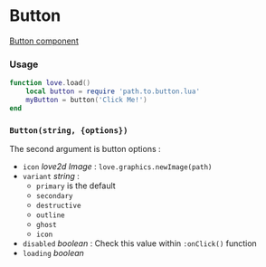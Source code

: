 # Button

[Button component](../../components/button.lua)

### Usage

```lua
function love.load()
    local button = require 'path.to.button.lua'
    myButton = button('Click Me!')
end
```

### `Button(string, {options})`

The second argument is button options :

- `icon` _love2d Image_ : `love.graphics.newImage(path)`
- `variant` _string_ :
  - `primary` is the default
  - `secondary`
  - `destructive`
  - `outline`
  - `ghost`
  - `icon`
- `disabled` _boolean_ : Check this value within `:onClick()` function
- `loading` _boolean_
